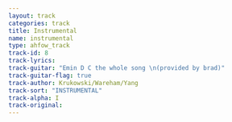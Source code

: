 ```yaml
---
layout: track
categories: track
title: Instrumental
name: instrumental
type: ahfow_track
track-id: 8
track-lyrics: 
track-guitar: "Emin D C the whole song \n(provided by brad)"
track-guitar-flag: true
track-author: Krukowski/Wareham/Yang
track-sort: "INSTRUMENTAL"
track-alpha: I
track-original: 
---
```

